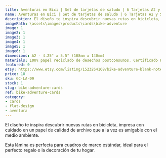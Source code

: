 ```yaml
---
title: Aventuras en Bici | Set de tarjetas de saludo | 6 Tarjetas A2 y Sobres y Stickers
name: Aventuras en Bici | Set de tarjetas de saludo | 6 Tarjetas A2 y Sobres y Stickers
description: El diseño te inspira descubrir nuevas rutas en bicicleta, impresa con cuidado en un papel de calidad de archivo que a la vez es amigable con el medio ambiente.
imagePath: \assets\images\products\cards\bike-adventure
image: 1
image2: 1
image3: 1
image4: 1
image5: 1
image6: 1
dimensions: A2 - 4.25" x 5.5" (108mm x 140mm)
materials: 100% papel reciclado de desechos postconsumos. Certificado FSC.
featured: 0
etsy: https://www.etsy.com/listing/1523264168/bike-adventure-blank-note-card-set-6-a2
price: 18
sku: GC-LA-09
stock: 1
slug: bike-adventure-cards
ref: bike-adventure-cards
category:
- cards
- flat-design
- aventura
---
```

El diseño te inspira descubrir nuevas rutas en bicicleta, impresa con cuidado en un papel de calidad de archivo que a la vez es amigable con el medio ambiente.

Esta lámina es perfecta para cuadros de marco estándar, ideal para el perfecto regalo o la decoración de tu hogar.
